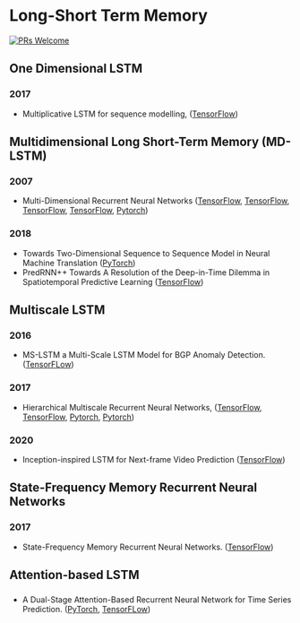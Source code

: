 # Long-Short Term Memory

[![PRs Welcome](https://img.shields.io/badge/PRs-welcome-brightgreen.svg?style=flat-square)](http://makeapullrequest.com)


## One Dimensional LSTM

### 2017 
* Multiplicative LSTM for sequence modelling, ([TensorFlow](https://github.com/benkrause/mLSTM))


## Multidimensional Long Short-Term Memory (MD-LSTM)

### 2007
* Multi-Dimensional Recurrent Neural Networks ([TensorFlow](https://github.com/areiner222/MDLSTM), [TensorFlow](https://github.com/philipperemy/tensorflow-multi-dimensional-lstm), [TensorFlow](https://github.com/T-Almeida/tensorflow-keras-multidimensional-rnn), [TensorFlow](https://github.com/X-rayLaser/multi-directional-mdrnn), [Pytorch](https://github.com/gwenniger/multi-hare))

### 2018
* Towards Two-Dimensional Sequence to Sequence Model in Neural Machine Translation ([PyTorch](https://github.com/FlorianPfisterer/2D-LSTM-Seq2Seq))
* PredRNN++ Towards A Resolution of the Deep-in-Time Dilemma in Spatiotemporal Predictive Learning ([TensorFlow](https://github.com/Yunbo426/predrnn-pp))


## Multiscale LSTM

### 2016
* MS-LSTM a Multi-Scale LSTM Model for BGP Anomaly Detection. ([TensorFLow](https://github.com/jayvischeng/MSLSTM))

### 2017
* Hierarchical Multiscale Recurrent Neural Networks, ([TensorFlow](https://github.com/bolducp/hierarchical-rnn), [TensorFlow](https://github.com/lucaslingle/hm_lstm), [Pytorch](https://github.com/kaiu85/hm-rnn), [Pytorch](https://github.com/HanqingLu/MultiscaleRNN))

### 2020
* Inception-inspired LSTM for Next-frame Video Prediction ([TensorFlow](https://github.com/matinhosseiny/Inception-inspired-LSTM-for-Video-frame-Prediction))


## State-Frequency Memory Recurrent Neural Networks

### 2017
* State-Frequency Memory Recurrent Neural Networks. ([TensorFlow](https://github.com/dlarsen5/AdaptiveSFM))


## Attention-based LSTM

###
* A Dual-Stage Attention-Based Recurrent Neural Network for Time Series Prediction. ([PyTorch](https://github.com/Seanny123/da-rnn), [TensorFLow](https://github.com/chensvm/A-Dual-Stage-Attention-Based-Recurrent-Neural-Network-for-Time-Series-Prediction/tree/master/DARNN))